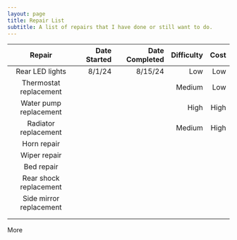 ```yaml
---
layout: page
title: Repair List
subtitle: A list of repairs that I have done or still want to do.
---
```


| Repair | Date Started |Date Completed |Difficulty | Cost |
|:--------:| -------------:|-------------:|---------:|---------:|
| Rear LED lights | 8/1/24 | 8/15/24 | Low | Low |
| Thermostat replacement | | | Medium | Low |
| Water pump replacement | | | High | High |
| Radiator replacement | | | Medium | High |
| Horn repair ||||
| Wiper repair ||||
| Bed repair ||||
| Rear shock replacement ||||
| Side mirror replacement ||||
|||||
|||||

More
<!--stackedit_data:
eyJoaXN0b3J5IjpbMTAxNjU5MzMwNCw2ODMxMTcyOTIsLTE2Nz
E2NTQxMDMsLTk5MzgyMDE3MCwyMDQwODUzODcxXX0=
-->